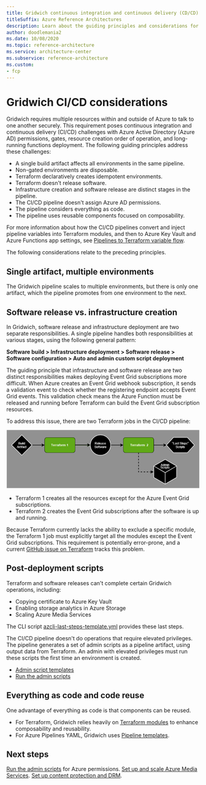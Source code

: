 ```yaml
---
title: Gridwich continuous integration and continuous delivery (CD/CD) pipeline
titleSuffix: Azure Reference Architectures
description: Learn about the guiding principles and considerations for the Gridwich continuous integration and continuous delivery (CD/CD) pipeline.
author: doodlemania2
ms.date: 10/08/2020
ms.topic: reference-architecture
ms.service: architecture-center
ms.subservice: reference-architecture
ms.custom:
- fcp
---
```


# Gridwich CI/CD considerations

Gridwich requires multiple resources within and outside of Azure to talk to one another securely. This requirement poses continuous integration and continuous delivery (CI/CD) challenges with Azure Active Directory (Azure AD) permissions, gates, resource creation order of operation, and long-running functions deployment. The following guiding principles address these challenges:

- A single build artifact affects all environments in the same pipeline.
- Non-gated environments are disposable.
- Terraform declaratively creates idempotent environments.
- Terraform doesn't release software.
- Infrastructure creation and software release are distinct stages in the pipeline.
- The CI/CD pipeline doesn't assign Azure AD permissions.
- The pipeline considers everything as code.
- The pipeline uses reusable components focused on composability.

For more information about how the CI/CD pipelines convert and inject pipeline variables into Terraform modules, and then to Azure Key Vault and Azure Functions app settings, see [Pipelines to Terraform variable flow](variable-group-terraform-flow.md).

The following considerations relate to the preceding principles.

## Single artifact, multiple environments

The Gridwich pipeline scales to multiple environments, but there is only one artifact, which the pipeline promotes from one environment to the next.

## Software release vs. infrastructure creation

In Gridwich, software release and infrastructure deployment are two separate responsibilities. A single pipeline handles both responsibilities at various stages, using the following general pattern:

**Software build > Infrastructure deployment > Software release > Software configuration > Auto and admin custom script deployment**

The guiding principle that infrastructure and software release are two distinct responsibilities makes deploying Event Grid subscriptions more difficult. When Azure creates an Event Grid webhook subscription, it sends a validation event to check whether the registering endpoint accepts Event Grid events. This validation check means the Azure Function must be released and running before Terraform can build the Event Grid subscription resources.

To address this issue, there are two Terraform jobs in the CI/CD pipeline:

![Diagram showing the Terraform sandwich jobs.](media/terraform-sandwich.png)

- Terraform 1 creates all the resources except for the Azure Event Grid subscriptions.
- Terraform 2 creates the Event Grid subscriptions after the software is up and running.

Because Terraform currently lacks the ability to exclude a specific module, the Terraform 1 job must explicitly target all the modules except the Event Grid subscriptions. This requirement is potentially error-prone, and a current [GitHub issue on Terraform](https://github.com/hashicorp/terraform/issues/2253) tracks this problem.

## Post-deployment scripts

Terraform and software releases can't complete certain Gridwich operations, including:

- Copying certificate to Azure Key Vault
- Enabling storage analytics in Azure Storage
- Scaling Azure Media Services

The CLI script [azcli-last-steps-template.yml](https://github.com/mspnp/gridwich/infrastructure/azure-pipelines/templates/steps/azcli-last-steps-template.yml) provides these last steps.

The CI/CD pipeline doesn't do operations that require elevated privileges. The pipeline generates a set of admin scripts as a pipeline artifact, using output data from Terraform. An admin with elevated privileges must run these scripts the first time an environment is created.

- [Admin script templates](https://github.com/mspnp/gridwich/infrastructure/terraform/bashscriptgenerator/templates)
- [Run the admin scripts](admin-scripts.md)

## Everything as code and code reuse

One advantage of everything as code is that components can be reused.

- For Terraform, Gridwich relies heavily on [Terraform modules](https://www.terraform.io/docs/modules/composition.html) to enhance composability and reusability.
- For Azure Pipelines YAML, Gridwich uses [Pipeline templates](/azure/devops/pipelines/process/templates).

## Next steps

[Run the admin scripts](admin-scripts.md) for Azure permissions.
[Set up and scale Azure Media Services](media-services-setup-scale.md).
[Set up content protection and DRM](gridwich-content-protection-drm.md).

